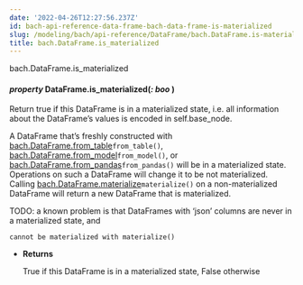 ```yaml
---
date: '2022-04-26T12:27:56.237Z'
id: bach-api-reference-data-frame-bach-data-frame-is-materialized
slug: /modeling/bach/api-reference/DataFrame/bach.DataFrame.is-materialized/
title: bach.DataFrame.is_materialized
---
```


bach.DataFrame.is_materialized


#### _property_ DataFrame.is_materialized(_: boo_ )
Return true if this DataFrame is in a materialized state, i.e. all information about the
DataFrame’s values is encoded in self.base_node.

A DataFrame that’s freshly constructed with [bach.DataFrame.from_table](#bach.DataFrame.from_table)`from_table()`,
[bach.DataFrame.from_model](#bach.DataFrame.from_model)`from_model()`, or [bach.DataFrame.from_pandas](#bach.DataFrame.from_pandas)`from_pandas()` will be in a materialized state. Operations on such
a DataFrame will change it to be not materialized. Calling [bach.DataFrame.materialize](#bach.DataFrame.materialize)`materialize()` on a
non-materialized DataFrame will return a new DataFrame that is materialized.

TODO: a known problem is that DataFrames with ‘json’ columns are never in a materialized state, and

    cannot be materialized with materialize()


* **Returns**

    True if this DataFrame is in a materialized state, False otherwise


<!-- !! processed by numpydoc !! -->
